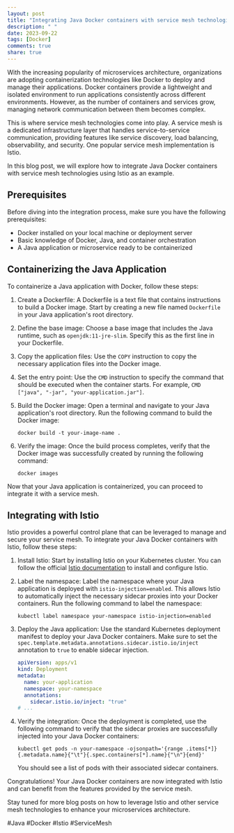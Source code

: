 ```yaml
---
layout: post
title: "Integrating Java Docker containers with service mesh technologies"
description: " "
date: 2023-09-22
tags: [Docker]
comments: true
share: true
---
```


With the increasing popularity of microservices architecture, organizations are adopting containerization technologies like Docker to deploy and manage their applications. Docker containers provide a lightweight and isolated environment to run applications consistently across different environments. However, as the number of containers and services grow, managing network communication between them becomes complex.

This is where service mesh technologies come into play. A service mesh is a dedicated infrastructure layer that handles service-to-service communication, providing features like service discovery, load balancing, observability, and security. One popular service mesh implementation is Istio.

In this blog post, we will explore how to integrate Java Docker containers with service mesh technologies using Istio as an example.

## Prerequisites

Before diving into the integration process, make sure you have the following prerequisites:

* Docker installed on your local machine or deployment server
* Basic knowledge of Docker, Java, and container orchestration
* A Java application or microservice ready to be containerized

## Containerizing the Java Application

To containerize a Java application with Docker, follow these steps:

1. Create a Dockerfile: A Dockerfile is a text file that contains instructions to build a Docker image. Start by creating a new file named `Dockerfile` in your Java application's root directory.
2. Define the base image: Choose a base image that includes the Java runtime, such as `openjdk:11-jre-slim`. Specify this as the first line in your Dockerfile.
3. Copy the application files: Use the `COPY` instruction to copy the necessary application files into the Docker image.
4. Set the entry point: Use the `CMD` instruction to specify the command that should be executed when the container starts. For example, `CMD ["java", "-jar", "your-application.jar"]`.
5. Build the Docker image: Open a terminal and navigate to your Java application's root directory. Run the following command to build the Docker image:
   
   ```shell
   docker build -t your-image-name .
   ```

6. Verify the image: Once the build process completes, verify that the Docker image was successfully created by running the following command:
   
   ```shell
   docker images
   ```

Now that your Java application is containerized, you can proceed to integrate it with a service mesh.

## Integrating with Istio

Istio provides a powerful control plane that can be leveraged to manage and secure your service mesh. To integrate your Java Docker containers with Istio, follow these steps:

1. Install Istio: Start by installing Istio on your Kubernetes cluster. You can follow the official [Istio documentation](https://istio.io/latest/docs/setup/) to install and configure Istio.
2. Label the namespace: Label the namespace where your Java application is deployed with `istio-injection=enabled`. This allows Istio to automatically inject the necessary sidecar proxies into your Docker containers. Run the following command to label the namespace:

   ```shell
   kubectl label namespace your-namespace istio-injection=enabled
   ```

3. Deploy the Java application: Use the standard Kubernetes deployment manifest to deploy your Java Docker containers. Make sure to set the `spec.template.metadata.annotations.sidecar.istio.io/inject` annotation to `true` to enable sidecar injection.

   ```yaml
   apiVersion: apps/v1
   kind: Deployment
   metadata:
     name: your-application
     namespace: your-namespace
     annotations:
       sidecar.istio.io/inject: "true"
   # ...
   ```

4. Verify the integration: Once the deployment is completed, use the following command to verify that the sidecar proxies are successfully injected into your Java Docker containers:

   ```shell
   kubectl get pods -n your-namespace -ojsonpath='{range .items[*]}{.metadata.name}{"\t"}{.spec.containers[*].name}{"\n"}{end}'
   ```

   You should see a list of pods with their associated sidecar containers.

Congratulations! Your Java Docker containers are now integrated with Istio and can benefit from the features provided by the service mesh.

Stay tuned for more blog posts on how to leverage Istio and other service mesh technologies to enhance your microservices architecture.

#Java #Docker #Istio #ServiceMesh